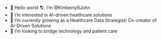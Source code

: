 - 👋 Hello world 🌎, I’m @KimberlyRJohn
- 👀 I’m interested in AI-driven healthcare solutions
- 🌱 I’m currently growing as a Healthcare Data Strategist/ Co-creator of AI-Driven Solutions
- 💞️ I’m looking to bridge technology and patient care

<!---
KimberlyRJohn/KimberlyRJohn is a ✨ special ✨ repository because its `README.md` (this file) appears on your GitHub profile.
You can click the Preview link to take a look at your changes.
--->
